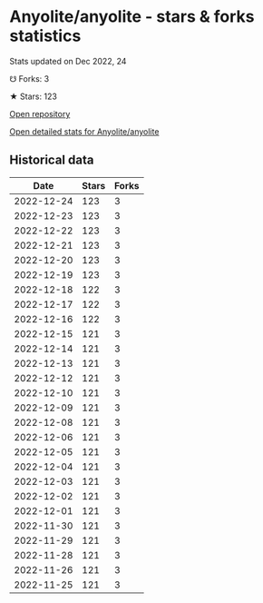 # Anyolite/anyolite - stars & forks statistics

Stats updated on Dec 2022, 24

☋ Forks: 3

★ Stars: 123

[Open repository](https://github.com/Anyolite/anyolite)

[Open detailed stats for Anyolite/anyolite](https://reviewgithub.com/rep/Anyolite/anyolite)

## Historical data
| Date | Stars | Forks |
|------|-------|-------|
| 2022-12-24 | 123 | 3 | 
| 2022-12-23 | 123 | 3 | 
| 2022-12-22 | 123 | 3 | 
| 2022-12-21 | 123 | 3 | 
| 2022-12-20 | 123 | 3 | 
| 2022-12-19 | 123 | 3 | 
| 2022-12-18 | 122 | 3 | 
| 2022-12-17 | 122 | 3 | 
| 2022-12-16 | 122 | 3 | 
| 2022-12-15 | 121 | 3 | 
| 2022-12-14 | 121 | 3 | 
| 2022-12-13 | 121 | 3 | 
| 2022-12-12 | 121 | 3 | 
| 2022-12-10 | 121 | 3 | 
| 2022-12-09 | 121 | 3 | 
| 2022-12-08 | 121 | 3 | 
| 2022-12-06 | 121 | 3 | 
| 2022-12-05 | 121 | 3 | 
| 2022-12-04 | 121 | 3 | 
| 2022-12-03 | 121 | 3 | 
| 2022-12-02 | 121 | 3 | 
| 2022-12-01 | 121 | 3 | 
| 2022-11-30 | 121 | 3 | 
| 2022-11-29 | 121 | 3 | 
| 2022-11-28 | 121 | 3 | 
| 2022-11-26 | 121 | 3 | 
| 2022-11-25 | 121 | 3 | 


